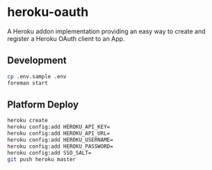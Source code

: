 heroku-oauth
============

A Heroku addon implementation providing an easy way to create and register a Heroku OAuth client to an App.

## Development

``` bash
cp .env.sample .env
foreman start
```

## Platform Deploy

``` bash
heroku create
heroku config:add HEROKU_API_KEY=
heroku config:add HEROKU_API_URL=
heroku config:add HEROKU_USERNAME=
heroku config:add HEROKU_PASSWORD=
heroku config:add SSO_SALT=
git push heroku master
```
